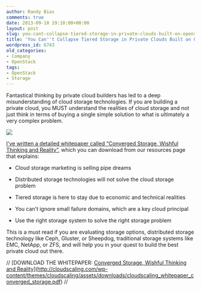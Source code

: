 ```yaml
---
author: Randy Bias
comments: true
date: 2013-09-10 19:10:00+00:00
layout: post
slug: you-cant-collapse-tiered-storage-in-private-clouds-built-on-openstack-whitepaper
title: 'You Can''t Collapse Tiered Storage in Private Clouds Built on OpenStack: Whitepaper'
wordpress_id: 6743
old_categories:
- Company
- OpenStack
tags:
- OpenStack
- Storage
---
```


Fantastical thinking by private cloud builders has led to a deep misunderstanding of cloud storage technologies. If you are building a private cloud, you MUST understand the realities of cloud storage and not just think in terms of buying a single simple solution to what is ultimately a very complex problem.

  
![](https://lh3.googleusercontent.com/0ZIf7DeOnR7GRp_cvGp3B2eXMd2fSjffGLBwmBuDAI_Ht6ADQb0ikFoPibvFoGiu_paV7BeWQdLfnn8dltE4pBfwLHQFXn2UyqB88eVOFKDQVIUmonTEjEE)

[I've written a detailed whitepaper called “Converged Storage, Wishful Thinking and Reality”](http://cloudscaling.com/wp-content/themes/cloudscaling/assets/downloads/cloudscaling_whitepaper_converged_storage.pdf), which you can download from our resources page that explains:

  * Cloud storage marketing is selling pipe dreams

  * Distributed storage technologies will not solve the cloud storage problem

  * Tiered storage is here to stay due to economic and technical realities

  * You can’t ignore small failure domains, which are a key cloud principal

  * Use the right storage system to solve the right storage problem

This is a must read if you are evaluating storage options, distributed storage technology like Ceph, Gluster, or Sheepdog, traditional storage systems like EMC, NetApp, or ZFS, and will help you in your quest to build the best private cloud out there.

// [DOWNLOAD THE WHITEPAPER: [Converged Storage, Wishful Thinking and Reality](http://cloudscaling.com/wp-content/themes/cloudscaling/assets/downloads/cloudscaling_whitepaper_converged_storage.pdf)](http://cloudscaling.com/wp-content/themes/cloudscaling/assets/downloads/cloudscaling_whitepaper_converged_storage.pdf) //
